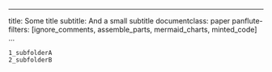 
---
title: Some title
subtitle: And a small subtitle
documentclass: paper
panflute-filters: [ignore_comments, assemble_parts, mermaid_charts, minted_code]
...


``` parts
1_subfolderA
2_subfolderB
```